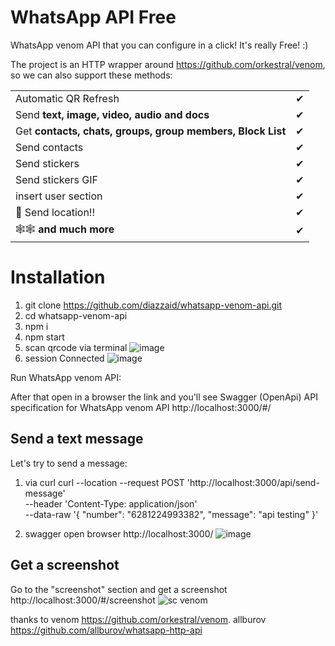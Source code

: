 # WhatsApp API Free

WhatsApp venom API that you can configure in a click! It's really Free! :)

The project is an HTTP wrapper around https://github.com/orkestral/venom, so we can also support these methods:

|                                                            |     |
| ---------------------------------------------------------- | --- |
| Automatic QR Refresh                                       | ✔   |
| Send **text, image, video, audio and docs**                | ✔   |
| Get **contacts, chats, groups, group members, Block List** | ✔   |
| Send contacts                                              | ✔   |
| Send stickers                                              | ✔   |
| Send stickers GIF                                          | ✔   |
| insert user section                                        | ✔   |
| 📍 Send location!!                                         | ✔   |
| 🕸🕸 **and much more**                                       | ✔   |

# Installation

1. git clone https://github.com/diazzaid/whatsapp-venom-api.git
2. cd whatsapp-venom-api
3. npm i
4. npm start
5. scan qrcode via terminal
![image](https://user-images.githubusercontent.com/25816482/126972185-4747f027-8640-4626-85cc-0a9295558a81.png)
6. session Connected
![image](https://user-images.githubusercontent.com/25816482/126972405-20eeca06-6f81-4ad1-a99d-9df2b16f76d7.png)

Run WhatsApp venom API:

After that open in a browser the link and you'll see Swagger (OpenApi) API specification for WhatsApp venom API
http://localhost:3000/#/

## Send a text message

Let's try to send a message:
1. via curl
curl --location --request POST 'http://localhost:3000/api/send-message' \
--header 'Content-Type: application/json' \
--data-raw '{
  "number": "6281224993382",
  "message": "api testing"
}'

2. swagger
open browser http://localhost:3000/
![image](https://user-images.githubusercontent.com/25816482/126971406-dc142e75-8480-413f-b96c-c80a3e64bcbe.png)


## Get a screenshot

Go to the "screenshot" section and get a screenshot http://localhost:3000/#/screenshot
![sc venom](https://user-images.githubusercontent.com/25816482/126972678-e853dcee-bce8-4ec3-b726-490b368718df.JPG)


thanks to 
venom https://github.com/orkestral/venom.
allburov https://github.com/allburov/whatsapp-http-api




